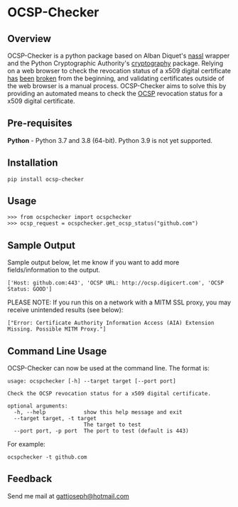 # OCSP-Checker

## Overview

OCSP-Checker is a python package based on Alban Diquet's [nassl](https://github.com/nabla-c0d3/nassl) wrapper and the Python Cryptographic Authority's [cryptography](https://github.com/pyca/cryptography) package. Relying on a web browser to check the revocation status of a x509 digital certificate [has](https://www.imperialviolet.org/2014/04/19/revchecking.html) [been](https://www.imperialviolet.org/2014/04/29/revocationagain.html) [broken](https://scotthelme.co.uk/revocation-is-broken/) from the beginning, and validating certificates outside of the web browser is a manual process. OCSP-Checker aims to solve this by providing an automated means to check the [OCSP](https://en.wikipedia.org/wiki/Online_Certificate_Status_Protocol) revocation status for a x509 digital certificate.


## Pre-requisites

__Python__ - Python 3.7 and 3.8 (64-bit). Python 3.9 is not yet supported.


## Installation

```pip install ocsp-checker```


## Usage

```
>>> from ocspchecker import ocspchecker
>>> ocsp_request = ocspchecker.get_ocsp_status("github.com")
```

## Sample Output

Sample output below, let me know if you want to add more fields/information to the output.

```
['Host: github.com:443', 'OCSP URL: http://ocsp.digicert.com', 'OCSP Status: GOOD']
```

PLEASE NOTE: If you run this on a network with a MITM SSL proxy, you may receive unintended results (see below):
```
["Error: Certificate Authority Information Access (AIA) Extension Missing. Possible MITM Proxy."]
```

## Command Line Usage

OCSP-Checker can now be used at the command line. The format is:
```
usage: ocspchecker [-h] --target target [--port port]

Check the OCSP revocation status for a x509 digital certificate.

optional arguments:
  -h, --help            show this help message and exit
  --target target, -t target
                        The target to test
  --port port, -p port  The port to test (default is 443)
```

For example:

``` ocspchecker -t github.com ```

## Feedback

Send me mail at gattjoseph@hotmail.com

